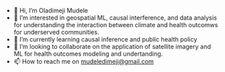 - 👋 Hi, I’m Oladimeji Mudele
- 👀 I’m interested in geospatial ML, causal interference, and data analysis for understanding the interaction between climate and health outcomws for underserved communities.
- 🌱 I’m currently learning causal inference and public health policy
- 💞️ I’m looking to collaborate on the application of satellite imagery and ML for health outcomes modeling and undertanding.
- 📫 How to reach me on mudeledimeji@gmail.com

<!---
dimejimudele/dimejimudele is a ✨ special ✨ repository because its `README.md` (this file) appears on your GitHub profile.
You can click the Preview link to take a look at your changes.
--->
